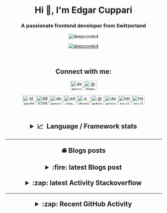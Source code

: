 <h1 align="center">Hi 👋, I'm Edgar Cuppari</h1>
<h3 align="center">A passionate frontend developer from Switzerland</h3>

<p align="center"> <img
        src="https://komarev.com/ghpvc/?username=deepcoreb4&label=Profile%20views&color=89bc1a&style=plastic"
        alt="deepcoreb4"/></p>

<p align="center"> <a href="https://github.com/ryo-ma/github-profile-trophy"><img
            src="https://github-profile-trophy.vercel.app/?username=deepcoreb4"
            alt="deepcoreb4"/></a></p>
</center>
  
<br>

<h2 align="center">Connect with me:</h3>

<p align="center">
  <a href="https://codepen.io/deepcoreb4" target="blank">
    <img
      align="center"
      src="https://raw.githubusercontent.com/rahuldkjain/github-profile-readme-generator/master/src/images/icons/Social/codepen.svg"
      alt="deepcoreb4"
      height="30"
      width="40"
    />
  </a>
  <a href="https://dev.to/@blendit4ent" target="blank">
    <img
      align="center"
      src="https://raw.githubusercontent.com/rahuldkjain/github-profile-readme-generator/master/src/images/icons/Social/devto.svg"
      alt="@blendit4ent"
      height="30"
      width="40"
    />
  </a><br><br>
  <a href="https://twitter.com/blendit4ent" target="blank">
    <img
      align="center"
      src="https://raw.githubusercontent.com/rahuldkjain/github-profile-readme-generator/master/src/images/icons/Social/twitter.svg"
      alt="blendit4ent"
      height="30"
      width="40"
    />
  </a>
  <a href="https://stackoverflow.com/users/6802188" target="blank">
    <img
      align="center"
      src="https://raw.githubusercontent.com/rahuldkjain/github-profile-readme-generator/master/src/images/icons/Social/stack-overflow.svg"
      alt="6802188"
      height="30"
      width="40"
    />
  </a>
  <a href="https://codesandbox.com/deepcoreb4" target="blank">
    <img
      align="center"
      src="https://raw.githubusercontent.com/rahuldkjain/github-profile-readme-generator/master/src/images/icons/Social/codesandbox.svg"
      alt="deepcoreb4"
      height="30"
      width="40"
    />
  </a>
  <a href="https://instagram.com/edgar-cuppari" target="blank">
    <img
      align="center"
      src="https://raw.githubusercontent.com/rahuldkjain/github-profile-readme-generator/master/src/images/icons/Social/instagram.svg"
      alt="edgar-cuppari"
      height="30"
      width="40"
    />
  </a>
  <a href="https://www.behance.net/e.dominik herren" target="blank">
    <img
      align="center"
      src="https://raw.githubusercontent.com/rahuldkjain/github-profile-readme-generator/master/src/images/icons/Social/behance.svg"
      alt="e.dominik herren"
      height="30"
      width="40"
    />
  </a>
  <a href="https://medium.com/@edgar-dominik-herren" target="blank">
    <img
      align="center"
      src="https://raw.githubusercontent.com/rahuldkjain/github-profile-readme-generator/master/src/images/icons/Social/medium.svg"
      alt="@edgar-dominik-herren"
      height="30"
      width="40"
    />
  </a>
  <a href="https://www.youtube.com/c/deepcore" target="blank">
    <img
      align="center"
      src="https://raw.githubusercontent.com/rahuldkjain/github-profile-readme-generator/master/src/images/icons/Social/youtube.svg"
      alt="deepcore"
      height="30"
      width="40"
    />
  </a>
  <a href="https://discord.gg/https://discord.gg/GR78mF6Q" target="blank">
    <img
      align="center"
      src="https://raw.githubusercontent.com/rahuldkjain/github-profile-readme-generator/master/src/images/icons/Social/discord.svg"
      alt="https://discord.gg/GR78mF6Q"
      height="30"
      width="40"
    />
  </a>
  <a href="/https://edgar-dominik-herren.vercel.app.com" target="blank">
    <img
      align="center"
      src="https://raw.githubusercontent.com/rahuldkjain/github-profile-readme-generator/master/src/images/icons/Social/rss.svg"
      alt="https://edgar-dominik-herren.vercel.app.com"
      height="30"
      width="40"
    />
  </a>
</p>

<h2 align="center"></br>

<details>
  <summary><b>📈&nbsp;&nbsp;Language&nbsp;/&nbsp;Framework stats</b></summary>
  <br/>

![deepcorb4](https://github-readme-mod.vercel.app/api?username=deepcoreb4&show_icons=true&theme=monokai)

[![dashboard](https://wakatime.com/badge/user/956ac3ec-0172-42a0-a5e6-84b32edaf94e.svg)](https://wakatime.com/dashboard)
[![wakatime](https://wakatime.com/badge/github/DeepCoreB4/portfolio-Zl-next.svg)](https://wakatime.com/badge/github/DeepCoreB4/portfolio-Zl-next)

  <a href='https://profile.codersrank.io/user/deepcoreb4/'>
  <img src='https://cr-skills-chart-widget.azurewebsites.net/api/api?username=deepcoreb4&padding=30&skills=angular,batchfile,c,C%23,coffeescript,dart,go,html,json,java,javascript,less,mysql,php,pandas,perl,python,reactjs,scss,shell,svelte,swift,typescript,vue'>
  </a>

</details>

---

<P align="center">  🛎️ Blogs posts

<details>

  <summary>:fire: latest Blogs post</summary>

<!-- BLOG-POST-LIST:START -->
- [I love loaders](https://edgar-dominik-herren.vercel.app/articles/i-love-loaders)
- [Modifying SVG background fills](https://edgar-dominik-herren.vercel.app/articles/svg-background-fills)
- [Developer Roadmap](https://edgar-dominik-herren.vercel.app/articles/developer-roadmap)
- [Improving Next.js links](https://edgar-dominik-herren.vercel.app/articles/improving-nextjs-links)
<!-- BLOG-POST-LIST:END -->

</details>

<br>

<details>

  <summary>:zap: latest Activity Stackoverflow</summary>
        
<!-- STACKOVERFLOW:START -->
- [All page content should be contained by landmarks](https://stackoverflow.com/questions/71013159/all-page-content-should-be-contained-by-landmarks)
<!-- STACKOVERFLOW:END -->
 
</details>

---

<details>

  <summary>:zap: Recent GitHub Activity</summary>
  <br>
<!--START_SECTION:activity-->

1. ❗️ Closed issue [#1](https://github.com/DeepCoreB4/DeepCoreB4/issues/1) in [DeepCoreB4/DeepCoreB4](https://github.com/DeepCoreB4/DeepCoreB4)

<!--END_SECTION:activity-->

<br>

<img src="https://cr-ss-service.azurewebsites.net/api/ScreenShot?widget=activity&username=deepcoreb4&labels=true"
/>

</details>
<br>
<br>
</p>
